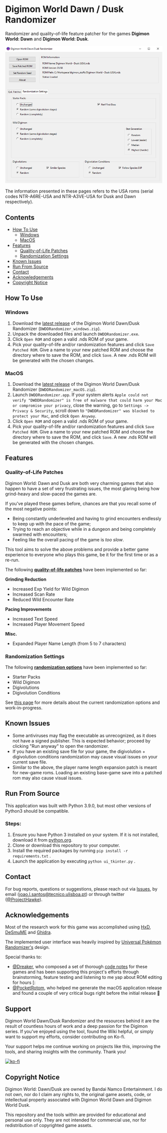 # Digimon World Dawn / Dusk Randomizer

Randomizer and quality-of-life feature patcher for the games **Digimon World: Dawn** and **Digimon World: Dusk**.

![Digimon World Dawn/Dusk Randomizer](public/randomizer_preview.png)

The information presented in these pages refers to the USA roms (serial codes NTR-A6RE-USA and NTR-A3VE-USA for Dusk and Dawn respectively).

## Contents
- [How To Use](#how-to-use)
    - [Windows](#windows)
    - [MacOS](#macos)
- [Features](#features)
    - [Quality-of-Life Patches](#quality-of-life-patches)
    - [Randomization Settings](#randomization-settings)
- [Known Issues](#known-issues)
- [Run From Source](#run-from-source)
- [Contact](#contact)
- [Acknowledgements](#acknowledgements)
- [Copyright Notice](#copyright-notice)

## How To Use

### Windows

1. Download the [latest release](https://github.com/joaomlsantos/DWDDRandomizer/releases/latest) of the Digimon World Dawn/Dusk Randomizer (`DWDDRandomizer_windows.zip`).
2. Unpack the downloaded files and launch `DWDDRandomizer.exe`.
3. Click `Open ROM` and open a valid .nds ROM of your game.
4. Pick your quality-of-life and/or randomization features and click `Save Patched ROM`. Give a name to your new patched ROM and choose the directory where to save the ROM, and click `Save`. A new .nds ROM will be generated with the chosen changes.

### MacOS

1. Download the [latest release](https://github.com/joaomlsantos/DWDDRandomizer/releases/latest) of the Digimon World Dawn/Dusk Randomizer (`DWDDRandomizer_macOS.zip`).
2. Launch `DWDDRandomizer.app`. If your system alerts `Apple could not verify "DWDDRandomizer" is free of malware that could harm your Mac or compromise your privacy`, close the warning, go to `Settings -> Privacy & Security`, scroll down to `"DWDDRandomizer" was blocked to protect your Mac`, and click `Open Anyway`.
3. Click `Open ROM` and open a valid .nds ROM of your game.
4. Pick your quality-of-life and/or randomization features and click `Save Patched ROM`. Give a name to your new patched ROM and choose the directory where to save the ROM, and click `Save`. A new .nds ROM will be generated with the chosen changes.


## Features

### Quality-of-Life Patches

Digimon World: Dawn and Dusk are both very charming games that also happen to have a set of very frustrating issues, the most glaring being how grind-heavy and slow-paced the games are. 

If you've played these games before, chances are that you recall some of the most negative points:
- Being constantly underleveled and having to grind encounters endlessly to keep up with the pace of the game; 
- Trying to reach an objective while in a dungeon and being completely swarmed with encounters;
- Feeling like the overall pacing of the game is *too slow*.

This tool aims to solve the above problems and provide a better game experience to everyone who plays this game, be it for the first time or as a re-run.

The following [**quality-of-life patches**](https://github.com/joaomlsantos/DWDDRandomizer/wiki/QoL-Patches) have been implemented so far:

**Grinding Reduction**
- Increased Exp Yield for Wild Digimon
- Increased Scan Rate
- Reduced Wild Encounter Rate

**Pacing Improvements**
- Increased Text Speed
- Increased Player Movement Speed

**Misc.**
- Expanded Player Name Length (from 5 to 7 characters)



### Randomization Settings

The following [**randomization options**](https://github.com/joaomlsantos/DWDDRandomizer/wiki/Randomizer-Options) have been implemented so far:
- Starter Packs
- Wild Digimon
- Digivolutions
- Digivolution Conditions

See [this page](https://github.com/joaomlsantos/DWDDRandomizer/wiki/Randomizer-Options#near-future-randomization-features) for more details about the current randomization options and work-in-progress.


## Known Issues

- Some antiviruses may flag the executable as unrecognized, as it does not have a signed publisher. This is expected behavior; proceed by clicking "Run anyway" to open the randomizer.
- If you have an existing save file for your game, the digivolution + digivolution conditions randomization may cause visual issues on your current save file.
- Similar to the above, the player name length expansion patch is meant for new-game roms. Loading an existing base-game save into a patched rom may also cause visual issues.

## Run From Source
This application was built with Python 3.9.0, but most other versions of Python3 should be compatible.

### Steps:

1. Ensure you have Python 3 installed on your system. If it is not installed, download it from [python.org](https://www.python.org/).
2. Clone or download this repository to your computer.
3. Install the required packages by running `pip install -r requirements.txt` .
4. Launch the application by executing `python ui_tkinter.py` .


## Contact

For bug reports, questions or suggestions, please reach out via [Issues](https://github.com/joaomlsantos/DWDDRandomizer/issues), by email ([joao.l.santos@tecnico.ulisboa.pt](mailto:joao.l.santos@tecnico.ulisboa.pt)) or through twitter ([@ProjectHawke](https://twitter.com/ProjectHawke)).


## Acknowledgements

Most of the research work for this game was accomplished using [HxD](https://mh-nexus.de/en/hxd/), [DeSmuME](https://desmume.org/) and [Ghidra](https://ghidra-sre.org/).

The implemented user interface was heavily inspired by [Universal Pokémon Randomizer's](https://github.com/Ajarmar/universal-pokemon-randomizer-zx) design.

Special thanks to:

- [@Dreaker](https://github.com/Dreaker75), who composed a set of thorough [code notes](https://retroachievements.org/codenotes.php?g=16152) for these games and has been supporting this project's efforts through brainstorming, feature testing and listening to me yap about ROM editing for hours [:
- [@PocketRotom](https://github.com/PocketRotom), who helped me generate the macOS application release and found a couple of very critical bugs right before the initial release 🙏



## Support

Digimon World Dawn/Dusk Randomizer and the resources behind it are the result of countless hours of work and a deep passion for the Digimon series. If you’ve enjoyed using the tool, found the Wiki helpful, or simply want to support my efforts, consider contributing on Ko-fi.

Your support helps me continue working on projects like this, improving the tools, and sharing insights with the community. Thank you!

[![ko-fi](https://ko-fi.com/img/githubbutton_sm.svg)](https://ko-fi.com/H2H719A6O9)



## Copyright Notice
Digimon World: Dawn/Dusk are owned by Bandai Namco Entertainment. I do not own, nor do I claim any rights to, the original game assets, code, or intellectual property associated with Digimon World Dawn and Digimon World Dusk. 

This repository and the tools within are provided for educational and personal use only. They are not intended for commercial use, nor for redistribution of copyrighted game assets.
